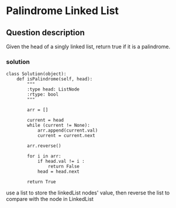# Palindrome Linked List

## Question description
Given the head of a singly linked list, return true if it is a palindrome.

### solution
```
class Solution(object):
    def isPalindrome(self, head):
        """
        :type head: ListNode
        :rtype: bool
        """
    
        arr = []
        
        current = head
        while (current != None):
            arr.append(current.val)
            current = current.next
        
        arr.reverse()
        
        for i in arr:
            if head.val != i :
                return False
            head = head.next
        
        return True
```
use a list to store the linkedList nodes' value, then reverse the list to compare with the node in LinkedList
